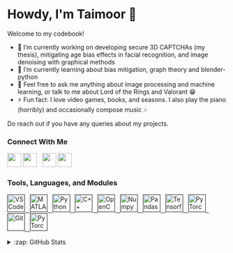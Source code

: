 # Howdy, I'm Taimoor 👋

Welcome to my codebook!

- 🔭 I’m currently working on developing secure 3D CAPTCHAs (my thesis), mitigating age bias effects in facial recognition, and image denoising with graphical methods 
- 🌱 I’m currently learning about bias mitigation, graph theory and blender-python
- 💬 Feel free to ask me anything about image processing and machine learning, or talk to me about Lord of the Rings and Valorant 😁
- ⚡ Fun fact: I love video games, books, and seasons. I also play the piano (horribly) and occasionally compose music 🎶

Do reach out if you have any queries about my projects.
          
### Connect With Me
[<img height="32" width="32" src="https://cdn.simpleicons.org/linkedin/white">](https://www.linkedin.com/in/taimoor-hasan-khan/#gh-dark-mode-only)
[<img height="32" width="32" src="https://cdn.simpleicons.org/linkedin/black">](https://www.linkedin.com/in/taimoor-hasan-khan/#gh-light-mode-only)
&nbsp;
[<img height="32" width="32" src="https://cdn.simpleicons.org/instagram/white">](https://www.instagram.com/_taimoorhasan/#gh-dark-mode-only)
[<img height="32" width="32" src="https://cdn.simpleicons.org/instagram/black">](https://www.instagram.com/_taimoorhasan/#gh-light-mode-only)

### Tools, Languages, and Modules
[<img height="40" width="40" alt="VS Code" src="https://cdn.jsdelivr.net/gh/devicons/devicon/icons/vscode/vscode-original.svg" />
&nbsp;
<img height="40" width="40" alt="MATLAB" src="https://cdn.jsdelivr.net/gh/devicons/devicon/icons/matlab/matlab-original.svg" />
&nbsp;
<img height="40" width="40" alt="Python" src="https://cdn.jsdelivr.net/gh/devicons/devicon/icons/python/python-original.svg" />
&nbsp;
<img height="40" width="40" alt="C++" src="https://cdn.jsdelivr.net/gh/devicons/devicon/icons/cplusplus/cplusplus-original.svg" />
&nbsp;
<img height="40" width="40" alt="OpenCV" src="https://cdn.jsdelivr.net/gh/devicons/devicon/icons/opencv/opencv-original.svg" />
&nbsp;
<img height="40" width="40" alt="Numpy" src="https://cdn.jsdelivr.net/gh/devicons/devicon/icons/numpy/numpy-original.svg" />
&nbsp;
<img height="40" width="40" alt="Pandas" src="https://cdn.jsdelivr.net/gh/devicons/devicon/icons/pandas/pandas-original.svg" />
&nbsp;
<img height="40" width="40" alt="Tensorflow" src="https://cdn.jsdelivr.net/gh/devicons/devicon/icons/tensorflow/tensorflow-original.svg" />
&nbsp;
<img height="40" width="40" alt="PyTorch" src="https://cdn.jsdelivr.net/gh/devicons/devicon/icons/pytorch/pytorch-original.svg" />
&nbsp;
<img height="40" width="40" alt="Git" src="https://cdn.jsdelivr.net/gh/devicons/devicon/icons/git/git-original.svg" />
&nbsp;
<img height="40" width="40" alt="PyTorch" src="https://cdn.jsdelivr.net/gh/devicons/devicon/icons/anaconda/anaconda-original.svg" />
]()

<details>
  <summary>:zap: GitHub Stats</summary>

  <img align="left" alt="thkodin's GitHub Stats" src="https://github-readme-stats.vercel.app/api?username=thkodin&show_icons=true&hide_border=false&theme=tokyonight" />

</details>
